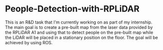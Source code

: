 # People-Detection-with-RPLiDAR

This is an R&D task that I'm currently working on as part of my internship. The main goal is to create a pre-built map from the laser data provided by the RPLiDAR A1 and using that to detect people on the pre-built map while the LiDAR will be placed in a stationary position on the floor. The goal will be achieved by using ROS.
